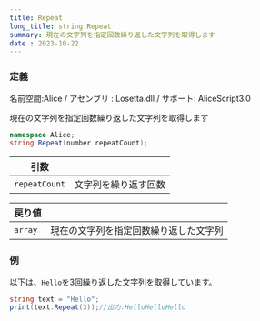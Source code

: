 ```yaml
---
title: Repeat
long_title: string.Repeat
summary: 現在の文字列を指定回数繰り返した文字列を取得します
date : 2023-10-22
---
```

### 定義
名前空間:Alice / アセンブリ : Losetta.dll / サポート: AliceScript3.0

現在の文字列を指定回数繰り返した文字列を取得します

```cs title="AliceScript"
namespace Alice;
string Repeat(number repeatCount);
```

|引数| |
|-|-|
|`repeatCount`|文字列を繰り返す回数|

|戻り値| |
|-|-|
|`array`|現在の文字列を指定回数繰り返した文字列|

### 例
以下は、`Hello`を3回繰り返した文字列を取得しています。

```cs title="AliceScript"
string text = "Hello";
print(text.Repeat(3));//出力:HelloHelloHello
```
